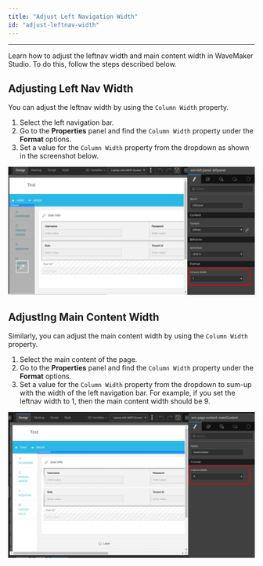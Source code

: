 ```yaml
---
title: "Adjust Left Navigation Width"
id: "adjust-leftnav-width"
---
```

---

Learn how to adjust the leftnav width and main content width in WaveMaker Studio. To do this, follow the steps described below.

## Adjusting Left Nav Width

You can adjust the leftnav width by using the `Column Width` property.

1. Select the left navigation bar. 
2. Go to the **Properties** panel and find the `Column Width` property under the **Format** options.
3. Set a value for the `Column Width` property from the dropdown as shown in the screenshot below.

![leftnav](/learn/assets/leftnav_width.png)

## AdjustIng Main Content Width

Similarly, you can adjust the main content width by using the `Column Width` property.

1. Select the main content of the page.
2. Go to the **Properties** panel and find the `Column Width` property under the **Format** options.
3. Set a value for the `Column Width` property from the dropdown to sum-up with the width of the left navigation bar. For example, if you set the leftnav width to 1, then the main content width should be 9.

![maincontent](/learn/assets/maincontent_width.png)


